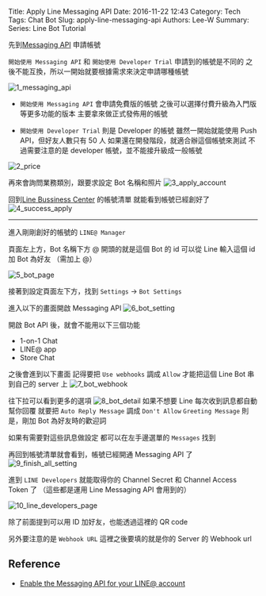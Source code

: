 Title: Apply Line Messaging API
Date: 2016-11-22 12:43
Category: Tech
Tags: Chat Bot
Slug: apply-line-messaging-api
Authors: Lee-W
Summary:
Series: Line Bot Tutorial

先到[Messaging API](https://business.line.me/zh-hant/services/bot) 申請帳號

`開始使用 Messaging API` 和 `開始使用 Developer Trial` 申請到的帳號是不同的
之後不能互換，所以一開始就要根據需求來決定申請哪種帳號

<!--more-->
![1_messaging_api]({static}/images/posts-image/2016-11-22-apply-line-messaging-api/3i3O1wO.png)

* `開始使用 Messaging API` 會申請免費版的帳號
  之後可以選擇付費升級為入門版等更多功能的版本
  主要拿來做正式發佈用的帳號

* `開始使用 Developer Trial` 則是 Developer 的帳號
  雖然一開始就能使用 Push API，但好友人數只有 50 人
  如果還在開發階段，就適合辦這個帳號來測試
  不過需要注意的是 developer 帳號，並不能接升級成一般帳號

![2_price]({static}/images/posts-image/2016-11-22-apply-line-messaging-api/FmTjOBH.png)

再來會詢問業務類別，跟要求設定 Bot 名稱和照片
![3_apply_account]({static}/images/posts-image/2016-11-22-apply-line-messaging-api/VdCT8JX.png)

回到[Line Bussiness Center](https://business.line.me/zh-hant/) 的帳號清單
就能看到帳號已經創好了
![4_success_apply]({static}/images/posts-image/2016-11-22-apply-line-messaging-api/4ViJbIR.png)

---
進入剛剛創好的帳號的 `LINE@ Manager`

頁面左上方，Bot 名稱下方
@ 開頭的就是這個 Bot 的 id
可以從 Line 輸入這個 id 加 Bot 為好友 （需加上 @）

![5_bot_page]({static}/images/posts-image/2016-11-22-apply-line-messaging-api/8DC4TSG.png)

接著到設定頁面左下方，找到 `Settings`  → `Bot Settings`

進入以下的畫面開啟 Messaging API
![6_bot_setting]({static}/images/posts-image/2016-11-22-apply-line-messaging-api/BtaSwa5.png)

開啟 Bot API 後，就會不能用以下三個功能

* 1-on-1 Chat
* LINE@ app
* Store Chat

之後會進到以下畫面
記得要把 `Use webhooks` 調成 `Allow`
才能把這個 Line Bot 串到自己的 server 上
![7_bot_webhook]({static}/images/posts-image/2016-11-22-apply-line-messaging-api/yqpw3x7.png)

往下拉可以看到更多的選項
![8_bot_detail]({static}/images/posts-image/2016-11-22-apply-line-messaging-api/nKegbk6.png)
如果不想要 Line 每次收到訊息都自動幫你回覆
就要把 `Auto Reply Message` 調成 `Don't Allow`
`Greeting Message` 則是，剛加 Bot 為好友時的歡迎詞

如果有需要對這些訊息做設定
都可以在左手邊選單的 `Messages` 找到

再回到帳號清單就會看到，帳號已經開通 Messaging API 了
![9_finish_all_setting]({static}/images/posts-image/2016-11-22-apply-line-messaging-api/io9LuHs.png)

進到 `LINE Developers` 就能取得你的 Channel Secret 和 Channel Access Token 了
（這些都是運用 Line Messaging API 會用到的）

![10_line_developers_page]({static}/images/posts-image/2016-11-22-apply-line-messaging-api/cl8k3Mh.png)

除了前面提到可以用 ID 加好友，也能透過這裡的 QR code

另外要注意的是 `Webhook URL`
這裡之後要填的就是你的 Server 的 Webhook url

## Reference

* [Enable the Messaging API for your LINE@ account](https://developers.line.me/messaging-api/getting-started#apply_messagingapi)

